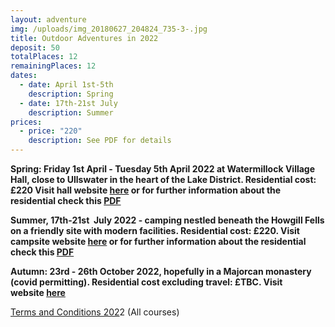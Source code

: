 ```yaml
---
layout: adventure
img: /uploads/img_20180627_204824_735-3-.jpg
title: Outdoor Adventures in 2022
deposit: 50
totalPlaces: 12
remainingPlaces: 12
dates:
  - date: April 1st-5th
    description: Spring
  - date: 17th-21st July
    description: Summer
prices:
  - price: "220"
    description: See PDF for details
---
```

**Spring: Friday 1st April - Tuesday 5th April 2022 at Watermillock Village Hall, close to Ullswater in the heart of the Lake District. Residential cost: £220 Visit hall website [here](https://www.watermillockvillagehall.co.uk/) or for further information about the residential check this [PDF](https://www.dropbox.com/s/cuu1rslar5chxvp/Spectrums%20Spirals%20and%20Spheres.pdf?dl=0)**

**Summer, 17th-21st  July 2022 - camping nestled beneath the Howgill Fells on a friendly site with modern facilities. Residential cost: £220. Visit campsite website [here](https://www.lowgreensidefarmcampsite.co.uk/) or for further information about the residential check this [PDF](https://www.dropbox.com/s/wgd0yaix7zw17w3/Asana%20Adventure%20and%20More.pdf?dl=0)**

**Autumn: 23rd - 26th October 2022, hopefully in a Majorcan monastery (covid permitting). Residential cost excluding travel: £TBC. Visit website [here](https://www.lluc.net/en/)**

[Terms and Conditions 202](https://www.dropbox.com/s/1fyl2115oz1zsf1/Course%20Terms%20and%20Conditions%202022.pdf?dl=0)2 (All courses)